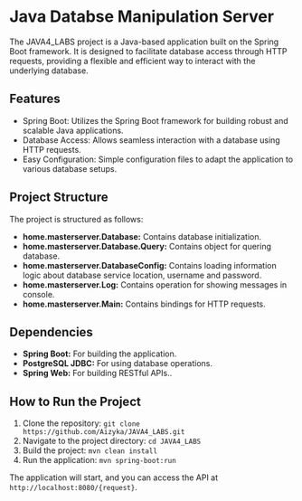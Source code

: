 # Java Databse Manipulation Server

The JAVA4_LABS project is a Java-based application built on the Spring Boot framework. It is designed to facilitate database access through HTTP requests, providing a flexible and efficient way to interact with the underlying database.

## Features

- Spring Boot: Utilizes the Spring Boot framework for building robust and scalable Java applications.
- Database Access: Allows seamless interaction with a database using HTTP requests.
- Easy Configuration: Simple configuration files to adapt the application to various database setups.

## Project Structure

The project is structured as follows:

- **home.masterserver.Database:** Contains database initialization.
- **home.masterserver.Database.Query:** Contains object for quering database.
- **home.masterserver.DatabaseConfig:** Contains loading information logic about database service location, username and password.
- **home.masterserver.Log:** Contains operation for showing messages in console.
- **home.masterserver.Main:** Contains bindings for HTTP requests.

## Dependencies

- **Spring Boot:** For building the application.
- **PostgreSQL JDBC:** For using database operations.
- **Spring Web:** For building RESTful APIs..

## How to Run the Project

1. Clone the repository: `git clone https://github.com/Aizyka/JAVA4_LABS.git`
2. Navigate to the project directory: `cd JAVA4_LABS`
3. Build the project: `mvn clean install`
4. Run the application: `mvn spring-boot:run`

The application will start, and you can access the API at `http://localhost:8080/{request}`.
